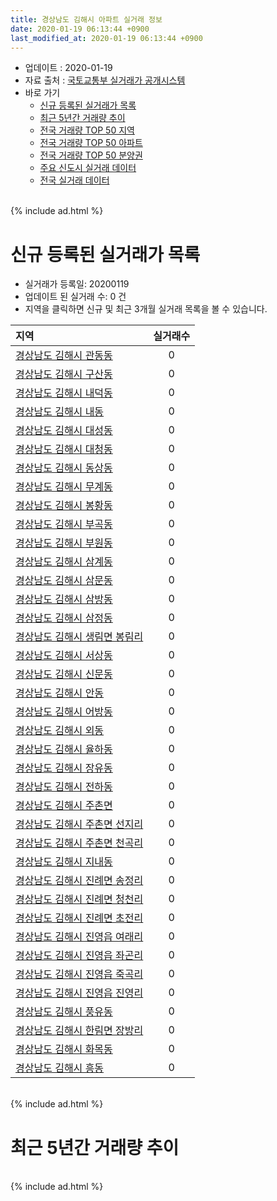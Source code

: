 ```yaml
---
title: 경상남도 김해시 아파트 실거래 정보
date: 2020-01-19 06:13:44 +0900
last_modified_at: 2020-01-19 06:13:44 +0900
---
```


* 업데이트 : 2020-01-19
* 자료 출처 : [국토교통부 실거래가 공개시스템](http://rt.molit.go.kr)
* 바로 가기
    * [신규 등록된 실거래가 목록](#신규-등록된-실거래가-목록)
    * [최근 5년간 거래량 추이](#최근-5년간-거래량-추이)
    * [전국 거래량 TOP 50 지역](https://apt-info.github.io/apt-trade-info/최근-3개월-전국에서-가장-거래가-많이-발생한-지역)
    * [전국 거래량 TOP 50 아파트](https://apt-info.github.io/apt-trade-info/최근-3개월-전국에서-가장-거래가-많이-발생한-아파트)
    * [전국 거래량 TOP 50 분양권](https://apt-info.github.io/apt-trade-info/최근-3개월-전국에서-가장-거래가-많이-발생한-분양권)
    * [주요 신도시 실거래 데이터](https://apt-info.github.io/apt-trade-info/주요-신도시)
    * [전국 실거래 데이터](https://apt-info.github.io/apt-trade-info/전국)

<br>
{% include ad.html %}
<br>

# 신규 등록된 실거래가 목록
* 실거래가 등록일: 20200119
* 업데이트 된 실거래 수: 0 건
* 지역을 클릭하면 신규 및 최근 3개월 실거래 목록을 볼 수 있습니다.


|지역|실거래수|
|:---|:---:|
|[경상남도 김해시 관동동](https://apt-info.github.io/apt-trade-info/경상남도-김해시-관동동)|0|
|[경상남도 김해시 구산동](https://apt-info.github.io/apt-trade-info/경상남도-김해시-구산동)|0|
|[경상남도 김해시 내덕동](https://apt-info.github.io/apt-trade-info/경상남도-김해시-내덕동)|0|
|[경상남도 김해시 내동](https://apt-info.github.io/apt-trade-info/경상남도-김해시-내동)|0|
|[경상남도 김해시 대성동](https://apt-info.github.io/apt-trade-info/경상남도-김해시-대성동)|0|
|[경상남도 김해시 대청동](https://apt-info.github.io/apt-trade-info/경상남도-김해시-대청동)|0|
|[경상남도 김해시 동상동](https://apt-info.github.io/apt-trade-info/경상남도-김해시-동상동)|0|
|[경상남도 김해시 무계동](https://apt-info.github.io/apt-trade-info/경상남도-김해시-무계동)|0|
|[경상남도 김해시 봉황동](https://apt-info.github.io/apt-trade-info/경상남도-김해시-봉황동)|0|
|[경상남도 김해시 부곡동](https://apt-info.github.io/apt-trade-info/경상남도-김해시-부곡동)|0|
|[경상남도 김해시 부원동](https://apt-info.github.io/apt-trade-info/경상남도-김해시-부원동)|0|
|[경상남도 김해시 삼계동](https://apt-info.github.io/apt-trade-info/경상남도-김해시-삼계동)|0|
|[경상남도 김해시 삼문동](https://apt-info.github.io/apt-trade-info/경상남도-김해시-삼문동)|0|
|[경상남도 김해시 삼방동](https://apt-info.github.io/apt-trade-info/경상남도-김해시-삼방동)|0|
|[경상남도 김해시 삼정동](https://apt-info.github.io/apt-trade-info/경상남도-김해시-삼정동)|0|
|[경상남도 김해시 생림면 봉림리](https://apt-info.github.io/apt-trade-info/경상남도-김해시-생림면-봉림리)|0|
|[경상남도 김해시 서상동](https://apt-info.github.io/apt-trade-info/경상남도-김해시-서상동)|0|
|[경상남도 김해시 신문동](https://apt-info.github.io/apt-trade-info/경상남도-김해시-신문동)|0|
|[경상남도 김해시 안동](https://apt-info.github.io/apt-trade-info/경상남도-김해시-안동)|0|
|[경상남도 김해시 어방동](https://apt-info.github.io/apt-trade-info/경상남도-김해시-어방동)|0|
|[경상남도 김해시 외동](https://apt-info.github.io/apt-trade-info/경상남도-김해시-외동)|0|
|[경상남도 김해시 율하동](https://apt-info.github.io/apt-trade-info/경상남도-김해시-율하동)|0|
|[경상남도 김해시 장유동](https://apt-info.github.io/apt-trade-info/경상남도-김해시-장유동)|0|
|[경상남도 김해시 전하동](https://apt-info.github.io/apt-trade-info/경상남도-김해시-전하동)|0|
|[경상남도 김해시 주촌면](https://apt-info.github.io/apt-trade-info/경상남도-김해시-주촌면)|0|
|[경상남도 김해시 주촌면 선지리](https://apt-info.github.io/apt-trade-info/경상남도-김해시-주촌면-선지리)|0|
|[경상남도 김해시 주촌면 천곡리](https://apt-info.github.io/apt-trade-info/경상남도-김해시-주촌면-천곡리)|0|
|[경상남도 김해시 지내동](https://apt-info.github.io/apt-trade-info/경상남도-김해시-지내동)|0|
|[경상남도 김해시 진례면 송정리](https://apt-info.github.io/apt-trade-info/경상남도-김해시-진례면-송정리)|0|
|[경상남도 김해시 진례면 청천리](https://apt-info.github.io/apt-trade-info/경상남도-김해시-진례면-청천리)|0|
|[경상남도 김해시 진례면 초전리](https://apt-info.github.io/apt-trade-info/경상남도-김해시-진례면-초전리)|0|
|[경상남도 김해시 진영읍 여래리](https://apt-info.github.io/apt-trade-info/경상남도-김해시-진영읍-여래리)|0|
|[경상남도 김해시 진영읍 좌곤리](https://apt-info.github.io/apt-trade-info/경상남도-김해시-진영읍-좌곤리)|0|
|[경상남도 김해시 진영읍 죽곡리](https://apt-info.github.io/apt-trade-info/경상남도-김해시-진영읍-죽곡리)|0|
|[경상남도 김해시 진영읍 진영리](https://apt-info.github.io/apt-trade-info/경상남도-김해시-진영읍-진영리)|0|
|[경상남도 김해시 풍유동](https://apt-info.github.io/apt-trade-info/경상남도-김해시-풍유동)|0|
|[경상남도 김해시 한림면 장방리](https://apt-info.github.io/apt-trade-info/경상남도-김해시-한림면-장방리)|0|
|[경상남도 김해시 화목동](https://apt-info.github.io/apt-trade-info/경상남도-김해시-화목동)|0|
|[경상남도 김해시 흥동](https://apt-info.github.io/apt-trade-info/경상남도-김해시-흥동)|0|


<br>
{% include ad.html %}
<br>

# 최근 5년간 거래량 추이


<div style="width:100%;">
    <canvas id="deal_progress" height="200"></canvas>
</div>

<script>
new Chart(document.getElementById("deal_progress"), {
    type: 'line',
    data: {
        labels: ['201501','201502','201503','201504','201505','201506','201507','201508','201509','201510','201511','201512','201601','201602','201603','201604','201605','201606','201607','201608','201609','201610','201611','201612','201701','201702','201703','201704','201705','201706','201707','201708','201709','201710','201711','201712','201801','201802','201803','201804','201805','201806','201807','201808','201809','201810','201811','201812','201901','201902','201903','201904','201905','201906','201907','201908','201909','201910','201911','201912','202001'],
        datasets: [{
            label: '매매',
            pointRadius: 1,
            data: [843, 727, 1061, 873, 761, 778, 723, 660, 737, 902, 665, 502, 429, 454, 666, 563, 539, 549, 559, 620, 627, 814, 604, 434, 355, 449, 545, 476, 437, 511, 465, 415, 400, 308, 325, 334, 477, 420, 524, 409, 456, 436, 338, 365, 476, 599, 570, 524, 718, 752, 860, 682, 635, 661, 592, 563, 640, 934, 1169, 794, 158],
            borderColor: "rgba(255, 201, 14, 1)",
            backgroundColor: "rgba(255, 201, 14, 0.5)",
            fill: false,
            lineTension: 0
        },{
            label: '전월세',
            pointRadius: 1,
            data: [491, 425, 530, 446, 387, 440, 566, 377, 406, 522, 461, 502, 456, 472, 488, 450, 387, 361, 377, 368, 348, 500, 429, 483, 428, 565, 522, 485, 553, 539, 605, 459, 516, 397, 478, 500, 530, 444, 531, 481, 511, 465, 423, 388, 359, 496, 419, 498, 655, 652, 734, 689, 609, 722, 762, 651, 646, 776, 709, 469, 142],
            borderColor: "rgba(0, 141, 185, 1)",
            backgroundColor: "rgba(0, 141, 185, 0.5)",
            fill: false,
            lineTension: 0
        }
        ]
    },
    options: {
        responsive: true,
        title: {
            display: false
        },
        tooltips: {
            mode: 'index',
            intersect: false
        },
        hover: {
            mode: 'nearest',
            intersect: true
        },
        scales: {
            xAxes: [{
                display: true,
                scaleLabel: {
                    display: true,
                    labelString: '년/월'
                }
            }],
            yAxes: [{
                display: true,
                ticks: {
                    suggestedMin: 0,
                },
                scaleLabel: {
                    display: true,
                    labelString: '실거래 수'
                }
            }]
        }
    }
});

</script>


<br>
{% include ad.html %}
<br>

